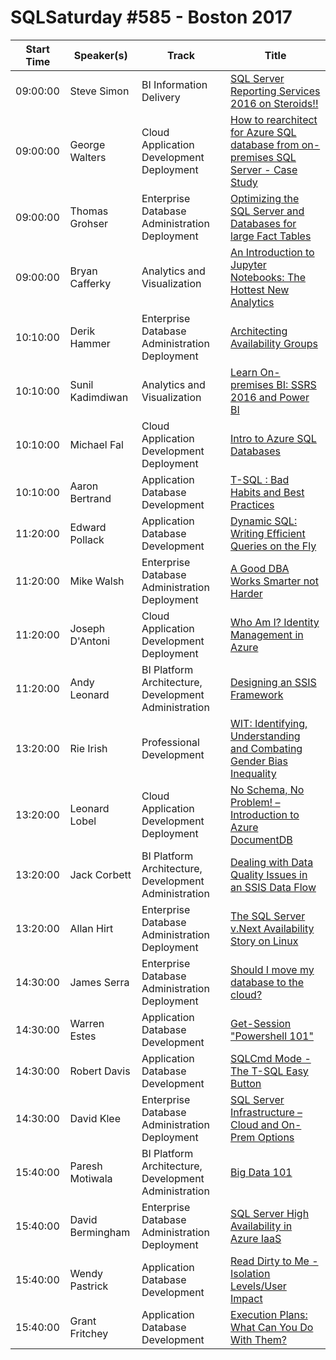 # SQLSaturday #585 - Boston 2017
Start Time|Speaker(s)|Track|Title
---|---|---|---
09:00:00|Steve Simon|BI Information Delivery|[SQL Server Reporting Services 2016 on Steroids!!](54723.md)
09:00:00|George Walters|Cloud Application Development  Deployment|[How to rearchitect for Azure SQL database from on-premises SQL Server - Case Study](54733.md)
09:00:00|Thomas Grohser|Enterprise Database Administration  Deployment|[Optimizing the SQL Server and Databases for large Fact Tables](56273.md)
09:00:00|Bryan Cafferky|Analytics and Visualization|[An Introduction to Jupyter Notebooks:  The Hottest New Analytics](57002.md)
10:10:00|Derik Hammer|Enterprise Database Administration  Deployment|[Architecting Availability Groups](55115.md)
10:10:00|Sunil Kadimdiwan|Analytics and Visualization|[Learn On-premises BI: SSRS 2016 and Power BI](57030.md)
10:10:00|Michael Fal|Cloud Application Development  Deployment|[Intro to Azure SQL Databases](57129.md)
10:10:00|Aaron Bertrand|Application  Database Development|[T-SQL : Bad Habits and Best Practices](58137.md)
11:20:00|Edward Pollack|Application  Database Development|[Dynamic SQL: Writing Efficient Queries on the Fly](54812.md)
11:20:00|Mike Walsh|Enterprise Database Administration  Deployment|[A Good DBA Works Smarter not Harder](56490.md)
11:20:00|Joseph D'Antoni|Cloud Application Development  Deployment|[Who Am I? Identity Management in Azure](58116.md)
11:20:00|Andy Leonard|BI Platform Architecture, Development  Administration|[Designing an SSIS Framework](58156.md)
13:20:00|Rie Irish|Professional Development|[WIT: Identifying, Understanding and Combating Gender Bias  Inequality](55016.md)
13:20:00|Leonard Lobel|Cloud Application Development  Deployment|[No Schema, No Problem! – Introduction to Azure DocumentDB](56633.md)
13:20:00|Jack Corbett|BI Platform Architecture, Development  Administration|[Dealing with Data Quality Issues in an SSIS Data Flow](56987.md)
13:20:00|Allan Hirt|Enterprise Database Administration  Deployment|[The SQL Server v.Next Availability Story on Linux](58111.md)
14:30:00|James Serra|Enterprise Database Administration  Deployment|[Should I move my database to the cloud?](54794.md)
14:30:00|Warren Estes|Application  Database Development|[Get-Session "Powershell 101"](57136.md)
14:30:00|Robert Davis|Application  Database Development|[SQLCmd Mode - The T-SQL Easy Button](57739.md)
14:30:00|David Klee|Enterprise Database Administration  Deployment|[SQL Server Infrastructure – Cloud and On-Prem Options](57777.md)
15:40:00|Paresh Motiwala|BI Platform Architecture, Development  Administration|[Big Data 101](55100.md)
15:40:00|David Bermingham|Enterprise Database Administration  Deployment|[SQL Server High Availability in Azure IaaS](56966.md)
15:40:00|Wendy Pastrick|Application  Database Development|[Read Dirty to Me - Isolation Levels/User Impact](57452.md)
15:40:00|Grant Fritchey|Application  Database Development|[Execution Plans: What Can You Do With Them?](57806.md)
